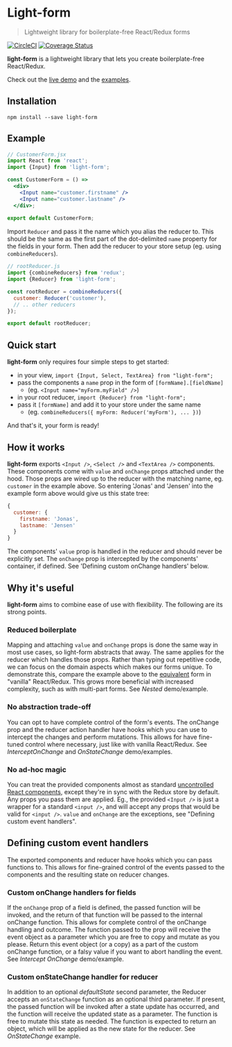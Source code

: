 Light-form
=========================
> Lightweight library for boilerplate-free React/Redux forms

[![CircleCI](https://circleci.com/gh/j0nas/light-form/tree/master.svg?style=shield)](https://circleci.com/gh/j0nas/light-form/tree/master)
[![Coverage Status](https://coveralls.io/repos/github/j0nas/light-form/badge.svg)](https://coveralls.io/github/j0nas/light-form)

**light-form** is a lightweight library that lets you create boilerplate-free React/Redux.

Check out the [live demo][surge] and the [examples]. 

## Installation
```
npm install --save light-form  
```

## Example
```jsx harmony
// CustomerForm.jsx
import React from 'react';
import {Input} from 'light-form';

const CustomerForm = () =>
  <div>
    <Input name="customer.firstname" />
    <Input name="customer.lastname" />
  </div>;
    
export default CustomerForm;
```

Import `Reducer` and pass it the name which you alias the reducer to. This should be the same
as the first part of the dot-delimited `name` property for the fields in your form.
Then add the reducer to your store setup (eg. using ``combineReducers``).
```jsx harmony
// rootReducer.js
import {combineReducers} from 'redux';
import {Reducer} from 'light-form';

const rootReducer = combineReducers({
  customer: Reducer('customer'),
  // .. other reducers
});

export default rootReducer;
```

## Quick start
**light-form** only requires four simple steps to get started:
* in your view, `import {Input, Select, TextArea} from "light-form";`
* pass the components a `name` prop in the form of `[formName].[fieldName]`
  * (eg. `<Input name="myForm.myField" />`)
* in your root reducer, `import {Reducer} from "light-form";` 
* pass it `[formName]` and add it to your store under the same name  
  * (eg. `combineReducers({ myForm: Reducer('myForm'), ... })`)

And that's it, your form is ready!

## How it works
**light-form** exports `<Input />`, `<Select />` and `<TextArea />` components.
These components come with `value` and `onChange` props attached under the hood.
Those props are wired up to the reducer with the matching name, eg. `customer` in the 
example above. So entering 'Jonas' and 'Jensen' into the example form above would give 
us this state tree:
```js
{
  customer: {
    firstname: 'Jonas',
    lastname: 'Jensen'
  }
}
```

The components' `value` prop is handled in the reducer and should never be explicitly set. 
The `onChange` prop is intercepted by the components' container, if defined. See 'Defining 
custom onChange handlers' below.

## Why it's useful
**light-form** aims to combine ease of use with flexibility. The following are its strong 
points.

### Reduced boilerplate
Mapping and attaching `value` and `onChange` props is done the same way in most use cases, 
so light-form abstracts that away. The same applies for the reducer which handles those 
props. Rather than typing out repetitive code, we can focus on the domain aspects which 
makes our forms unique. To demonstrate this, compare the example above to the 
[equivalent][vanilla gist] form in "vanilla" React/Redux. This grows more beneficial with 
increased complexity, such as with multi-part forms. See *Nested* demo/example.  

### No abstraction trade-off  
You can opt to have complete control of the form's events. The onChange prop and the reducer 
action handler have hooks which you can use to intercept the changes and perform mutations. 
This allows for have fine-tuned control where necessary, just like with vanilla React/Redux. 
See *InterceptOnChange* and *OnStateChange* demo/examples.

### No ad-hoc magic  
You can treat the provided components almost as standard 
[uncontrolled React components][uncontrolled], except they're in sync with the Redux store 
by default. Any props you pass them are applied. Eg., the provided `<Input />` is just a 
wrapper for a standard `<input />`, and will accept any props that would be valid for 
`<input />`. `value` and `onChange` are the exceptions, see "Defining custom event handlers".

## Defining custom event handlers
The exported components and reducer have hooks which you can pass functions to. This allows
for fine-grained control of the events passed to the components and the resulting state
on reducer changes.

### Custom onChange handlers for fields
If the `onChange` prop of a field is defined, the passed function will be invoked, and the 
return of that function will be passed to the internal onChange function. This allows for 
complete control of the onChange handling and outcome. The function passed to the prop will 
receive the event object as a parameter which you are free to copy and mutate as you please. 
Return this event object (or a copy) as a part of the custom onChange function, or a falsy 
value if you want to abort handling the event. See *Intercept OnChange* demo/example.

### Custom onStateChange handler for reducer
In addition to an optional *defaultState* second parameter, the Reducer accepts an
`onStateChange` function as an optional third parameter. If present, the passed function 
will be invoked after a state update has occurred, and the function will receive the updated 
state as a parameter. The function is free to mutate this state as needed. The function is 
expected to return an object, which will be applied as the new state for the reducer. See 
*OnStateChange* example.

[vanilla gist]: https://gist.github.com/j0nas/d597b3e7f6a6718f9c7c8ea0734d8c47
[surge]: http://light-form.surge.sh
[examples]: https://github.com/j0nas/light-form/tree/master/examples
[uncontrolled]: https://facebook.github.io/react/docs/uncontrolled-components.html